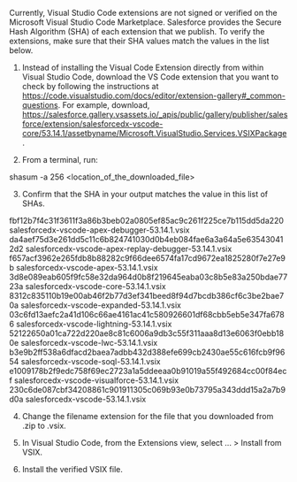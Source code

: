 Currently, Visual Studio Code extensions are not signed or verified on the
Microsoft Visual Studio Code Marketplace. Salesforce provides the Secure Hash
Algorithm (SHA) of each extension that we publish. To verify the extensions,
make sure that their SHA values match the values in the list below.

1. Instead of installing the Visual Code Extension directly from within Visual
   Studio Code, download the VS Code extension that you want to check by
   following the instructions at
   https://code.visualstudio.com/docs/editor/extension-gallery#_common-questions.
   For example, download,
   https://salesforce.gallery.vsassets.io/_apis/public/gallery/publisher/salesforce/extension/salesforcedx-vscode-core/53.14.1/assetbyname/Microsoft.VisualStudio.Services.VSIXPackage.

2. From a terminal, run:

shasum -a 256 <location_of_the_downloaded_file>

3. Confirm that the SHA in your output matches the value in this list of SHAs.

fbf12b7f4c31f3611f3a86b3beb02a0805ef85ac9c261f225ce7b115dd5da220  salesforcedx-vscode-apex-debugger-53.14.1.vsix
da4aef75d3e261dd5c11c6b824741030d0b4eb084fae6a3a64a5e635430412d2  salesforcedx-vscode-apex-replay-debugger-53.14.1.vsix
f657acf3962e265fdb8b88282c9f66dee6574fa17cd9672ea1825280f7e27e9b  salesforcedx-vscode-apex-53.14.1.vsix
3d8e089eab605f9fc58e32da964d0b8f219645eaba03c8b5e83a250bdae7723a  salesforcedx-vscode-core-53.14.1.vsix
8312c835110b19e00ab46f2b77d3ef341beed8f94d7bcdb386cf6c3be2bae70a  salesforcedx-vscode-expanded-53.14.1.vsix
03c6fd13aefc2a41d106c66ae4161ac41c580926601df68cbb5eb5e347fa6786  salesforcedx-vscode-lightning-53.14.1.vsix
52122650a01ca722d220ae8c81c6006a9db3c55f311aaa8d13e6063f0ebb180e  salesforcedx-vscode-lwc-53.14.1.vsix
b3e9b2ff538a6dfacd2baea7adbb432d388efe699cb2430ae55c616fcb9f9654  salesforcedx-vscode-soql-53.14.1.vsix
e1009178b2f9edc758f69ec2723a1a5ddeeaa0b91019a55f492684cc00f84ecf  salesforcedx-vscode-visualforce-53.14.1.vsix
230c6de087cbf34208861c901911305c069b93e0b73795a343ddd15a2a7b9d0a  salesforcedx-vscode-53.14.1.vsix


4. Change the filename extension for the file that you downloaded from .zip to
.vsix.

5. In Visual Studio Code, from the Extensions view, select ... > Install from
VSIX.

6. Install the verified VSIX file.

